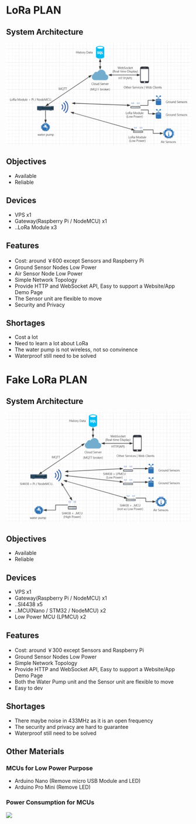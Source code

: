 # LoRa PLAN

## System Architecture
![LoRa PLAN](./.img/LoRa-PLAN.png)

## Objectives
 - Available
 - Reliable

## Devices
 - VPS x1
 - Gateway(Raspberry Pi / NodeMCU) x1
 - ..LoRa Module x3

## Features
 - Cost: around ￥600 except Sensors and Raspberry Pi
 - Ground Sensor Nodes Low Power
 - Air Sensor Node Low Power
 - Simple Network Topology
 - Provide HTTP and WebSocket API, Easy to support a Website/App Demo Page
 - The Sensor unit are flexible to move
 - Security and Privacy

## Shortages
 - Cost a lot
 - Need to learn a lot about LoRa
 - The water pump is not wireless, not so convinence
 - Waterproof still need to be solved





# Fake LoRa PLAN

## System Architecture
![LoRa PLAN](./.img/fake-LoRa-PLAN.png)

## Objectives
 - Available
 - Reliable

## Devices
 - VPS x1
 - Gateway(Raspberry Pi / NodeMCU) x1
 - ..SI4438 x5
 - ..MCU(Nano / STM32 / NodeMCU) x2
 - Low Power MCU (LPMCU) x2

## Features
 - Cost: around ￥300 except Sensors and Raspberry Pi
 - Ground Sensor Nodes Low Power
 - Simple Network Topology
 - Provide HTTP and WebSocket API, Easy to support a Website/App Demo Page
 - Both the Water Pump unit and the Sensor unit are flexible to move
 - Easy to dev

## Shortages
 - There maybe noise in 433MHz as it is an open frequency
 - The security and privacy are hard to guarantee
 - Waterproof still need to be solved


## Other Materials
### MCUs for Low Power Purpose
 - Arduino Nano (Remove micro USB Module and LED)
 - Arduino Pro Mini (Remove LED)
### Power Consumption for MCUs
![](https://www.arduino.cn/data/attachment/forum/201704/01/135127gxjcfs69plcsxyj3.png)